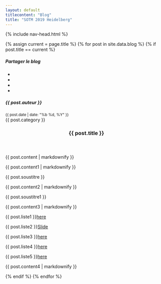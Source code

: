 ```yaml
---
layout: default
titlecontent: "Blog"
title: "SOTM 2019 Heidelberg"
---
```


{% include nav-head.html %}

<section class="detail_blog">
  <div class="container">
    {% assign current = page.title %}
    {% for post in site.data.blog %}
      {% if post.title == current %}
        <div class="col-lg-6">
          <div class="footer-contact mt-40">
            <h5 class="f-title">Partager le blog</h5>
            <ul class="social">
              <li><a class="wow fadeInUp" data-wow-duration="1s" target="_blank" href="https://api.whatsapp.com/send?text={{ site.baseurl }}{{ post.url }}"><i class="lni lni-whatsapp"></i></a></li>
              <li><a class="wow fadeInUp" data-wow-duration="1s" target="_blank" href="https://www.linkedin.com/shareArticle?url={{ site.baseurl }}{{ post.url }}"><i class="lni lni-linkedin"></i></a></li>
              <li><a class="wow fadeInUp" data-wow-duration="1.5s" href="https://twitter.com/intent/tweet?url={{ site.baseurl }}{{ post.url }}"><i class="lni lni-twitter"></i></a></li>
              <li><a class="wow fadeInUp" data-wow-duration="2s" href="https://www.facebook.com/sharer/sharer.php?u={{ site.baseurl }}{{ post.url }}"><i class="lni lni-facebook"></i></a></li>
            </ul>
          </div>
        </div>
        <article class="post">
          <div class="absolute-bg row" style="background-image: url('{{ post.image }}');">
            <!-- Contenu de l'image -->
          </div>
          <div class="post__container">
            <div class="">
              <div class="user">
                <div class="user__info">
                  <h5>{{ post.auteur }}</h5>
                  <small>{{ post.date | date: "%b %d, %Y" }}</small>
                </div>
                <img src="{{ post.img }}" alt="" class="user__image">
              </div>
            </div>
            <span class="post__category">{{ post.category }}</span>
            <div class="post__content">
              <header>
                <h1 class="post__header">{{ post.title }}</h1>
              </header>
              <p class="post__text">{{ post.content | markdownify }}</p>
              <p class="post__text">{{ post.content1 | markdownify }}</p>
            </div>
          </div>
        </article>
        <div class="post__container">
          <div class="post__content">
            <span class="post__time">{{ post.soustitre }}</span>
            <p class="post__text">{{ post.content2 | markdownify }}</p>
            <span class="post__time">{{ post.soustitre1 }}</span>
            <p class="post__text">{{ post.content3 | markdownify }}</p>
            <div class="list">
              <p>{{ post.liste1 }}<a href="https://github.com/jenningsanderson/aws-athena-workshop">here</a></p>
              <p>{{ post.liste2 }}<a href="https://docs.google.com/presentation/d/1GTfi0BhHyOxydnb04G69eTuQRqJswn6eHbHpyrT250U/edit?pli=1#slide=id.g603ddb3b17_0_1477">Slide</a></p>
              <p>{{ post.liste3 }}<a href="https://media.ccc.de/v/sotm2019-1332-spatial-indexes-for-osm-in-postgis">here</a></p>
              <p>{{ post.liste4 }}<a href="https://media.ccc.de/v/sotm2019-at-1905-bridging-the-map-exploring-interactions-between-the-academic-and-mapping-communities-in-openstreetmap">here</a></p>
              <p>{{ post.liste5 }}<a href="https://media.ccc.de/v/sotm2019-1235-share-edits-and-insights-with-the-overpass-tools">here</a></p>
            </div>
            <p class="post__text">{{ post.content4 | markdownify }}</p>
          </div>
        </div>
        <article class="post2">
          <div class="absolute-bg row" style="background-image: url('{{ post.image2 }}');">
            <!-- Contenu de l'image 2 -->
          </div>
        </article>
      {% endif %}
    {% endfor %}
  </div>
</section>

